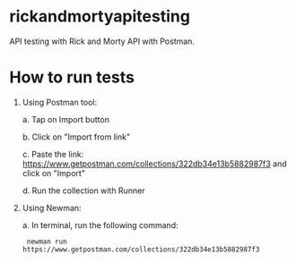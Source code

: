 # rickandmortyapitesting

API testing with Rick and Morty API with Postman.

# How to run tests

1. Using Postman tool:

    a. Tap on Import button
  
    b. Click on "Import from link"
  
    c. Paste the link: https://www.getpostman.com/collections/322db34e13b5882987f3 and click on "Import"
  
    d. Run the collection with Runner
  
2. Using Newman:

    a. In terminal, run the following command:
    
        newman run https://www.getpostman.com/collections/322db34e13b5882987f3
